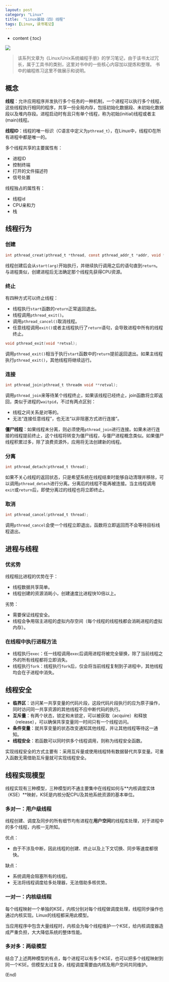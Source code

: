 ```yaml
---
layout: post
category: "Linux"
title:  "Linux基础（四）线程"
tags: [Linux, 读书笔记]
---
```


* content
{:toc}

![](https://picsum.photos/800/300/?image=574)

> 该系列文章为《Linux/Unix系统编程手册》的学习笔记，由于该书太过冗长，属于工具书的类别，这里对书中的一些核心内容加以提炼和整理。
> 书中的编程练习这里不做展示和说明。




## 概念

**线程**：允许应用程序并发执行多个任务的一种机制，一个进程可以执行多个线程，这些线程执行相同的程序，共享一份全局内存，包括初始化数据段、未初始化数据段以及堆内存段。进程启动时有且只有单个线程，称为初始(initial)线程或者主(main)线程。

**线程ID**：线程的唯一标识（C语言中定义为`pthread_t`），在Linux中，线程ID在所有进程中都是唯一的。

多个线程共享的主要属性有：
- 进程ID
- 控制终端
- 打开的文件描述符
- 信号处置

线程独占的属性有：
- 线程id
- CPU亲和力
- 栈

## 线程行为

### 创建
```c
int pthread_creat(pthread_t *thread, const pthread_addr_t *addr, void *(*start)(void *), void *arg);
```
线程创建后会从`start(arg)`开始执行，并继续执行调用之后的语句直到`return`。与进程类似，创建进程后无法确定那个线程先获得CPU资源。

### 终止
有四种方式可以终止线程：
- 线程执行`start`函数的`return`正常返回退出。
- 线程调用`pthread_exit()`。
- 调用`pthread_cancel()`取消线程。
- 任意线程调用`exit()`或者主线程执行了`return`语句，会导致进程中所有的线程终止。

```c
void pthread_exit(void *retval);
```
调用`pthread_exit()`相当于执行`start`函数中的`return`提前返回退出。如果主线程执行`pthread_exit()`，其他线程将继续运行。

### 连接
```c
int pthread_join(pthread_t threadm void **retval);
```
调用`pthread_join`来等待某个线程终止，如果该线程已经终止，join函数将立即返回，类似于进程的`waitpid`，不过有两点区别：
- 线程之间关系是对等的。
- 无法“连接任意线程”，也无法“以非阻塞方式进行连接”。

**僵尸线程**：如果线程未分离，则必须使用`pthread_join`进行连接。如果未进行连接的线程提前终止，这个线程将转变为僵尸线程，与僵尸进程概念类似。如果僵尸线程积累过多，除了浪费资源外，应用将无法创建新的线程。

### 分离
```c
int pthread_detach(pthread_t thread);
```
如果不关心线程的返回状态，只是希望系统在线程结束时能够自动清理并移除，可以调用`pthread_detach`进行分离。分离后的线程不能再被连接。当主线程调用`exit`或`return`后，即使分离过的线程也将立即终止。

### 取消
```c
int pthread_cancel(pthread_t thread);
```
调用`pthread_cancel`会使一个线程立即退出，函数将立即返回而不会等待目标线程退出。

## 进程与线程

### 优劣势

线程相比进程的优势在于：

- 线程数据共享简单。
- 线程创建的资源消耗小，创建速度比进程快10倍以上。

劣势：

- 需要保证线程安全。
- 线程会争用宿主进程的虚拟内存空间（每个线程的线程栈都会消耗进程的虚拟内存）。

### 在线程中执行进程方法

- 线程执行`exec`：任一线程调用`exec`后调用进程将被完全替换，除了当前线程之外的所有线程都将立即消失。
- 线程执行`fork`：线程执行`fork`后，仅会将当前线程复制到子进程中，其他线程均会在子进程中消失。

## 线程安全

- **临界区**：访问某一共享变量的代码片段，这段代码片段执行的应为原子操作，同时访问同一共享资源的其他线程不应中断代码的执行。
- **互斥量**：有两个状态，锁定和未锁定，可以被获取（acquire）和释放（release），可以确保共享变量同一时间只有一个线程访问。
- **条件变量**：就共享变量的状态改变通知其他线程，并让其他线程等待这一通知。
- **线程安全**：若函数可以同时供多个线程调用，则称为线程安全函数。

实现线程安全的方式主要有：采用互斥量或使用线程特有数据替代共享变量。可重入函数无需借助互斥量就可实现线程安全。

## 线程实现模型

线程实现有三种模型，三种模型的不通主要集中在线程如何与**内核调度实体（KSE）**映射，KSE是内核分配CPU及其他系统资源的基本单位。

### 多对一：用户级线程
线程创建、调度及同步的所有细节均有进程在**用户空间**的线程库处理，对于进程中的多个线程，内核一无所知。

优点：
- 由于不涉及中断，因此线程的创建、终止以及上下文切换、同步等速度都很快。

缺点：
- 系统调用会阻塞所有的线程。
- 无法将线程调度给多处理器，无法借助多核优势。

### 一对一：内核级线程
每个线程映射一个单独的KSE，内核分别对每个线程做调度处理，线程同步操作也通过内核实现。Linux的线程都采用此模型。

当应用程序中包含大量线程时，内核会为每个线程维护一个KSE，给内核调度器造成严重负担，大大降低系统的整体性能。


### 多对多：两级模型
结合了上述两种模型的有点，每个进程可以有多个KSE，也可以把多个线程映射到同一个KSE。但模型太过复杂，线程调度需要由内核及用户空间共同维护。

(End)

